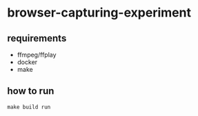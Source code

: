# browser-capturing-experiment

## requirements
* ffmpeg/ffplay
* docker
* make

## how to run
```shell
make build run
```
